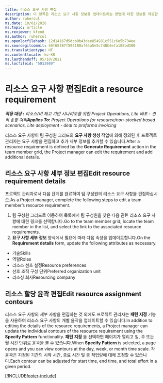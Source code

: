 ```yaml
---
title: 리소스 요구 사항 편집
description: 이 항목은 리소스 요구 사항 정보를 업데이트하는 방법에 대한 정보를 제공합니다.
author: ruhercul
ms.date: 10/01/2020
ms.topic: article
ms.reviewer: kfend
ms.author: ruhercul
ms.openlocfilehash: 12d14167d5dcb9b43dee854981c551c6e5b734ee
ms.sourcegitcommit: 40f68387f594180af64a5e5c748b6efa188bd300
ms.translationtype: HT
ms.contentlocale: ko-KR
ms.lasthandoff: 05/10/2021
ms.locfileid: "6013989"
---
```

# <a name="edit-a-resource-requirement"></a><span data-ttu-id="c1710-103">리소스 요구 사항 편집</span><span class="sxs-lookup"><span data-stu-id="c1710-103">Edit a resource requirement</span></span>

<span data-ttu-id="c1710-104">_**적용 대상 :** 리소스/비 재고 기반 시나리오를 위한 Project Operations, Lite 배포 - 견적 송장 처리_</span><span class="sxs-lookup"><span data-stu-id="c1710-104">_**Applies To:** Project Operations for resource/non-stocked based scenarios, Lite deployment - deal to proforma invoicing_</span></span>

<span data-ttu-id="c1710-105">리소스 요구 사항이 팀 구성원 그리드의 **요구 사항 생성** 작업에 의해 정의된 후 프로젝트 관리자는 요구 사항을 편집하고 추가 세부 정보를 추가할 수 있습니다.</span><span class="sxs-lookup"><span data-stu-id="c1710-105">After a resource requirement is defined by the **Generate Requirement** action in the team member grid, the Project manager can edit the requirement and add additional details.</span></span>

## <a name="edit-resource-requirement-details"></a><span data-ttu-id="c1710-106">리소스 요구 사항 세부 정보 편집</span><span class="sxs-lookup"><span data-stu-id="c1710-106">Edit resource requirement details</span></span>

<span data-ttu-id="c1710-107">프로젝트 관리자로서 다음 단계를 완료하여 팀 구성원의 리소스 요구 사항을 편집하십시오.</span><span class="sxs-lookup"><span data-stu-id="c1710-107">As a Project manager, complete the following steps to edit a team member’s resource requirement.</span></span>

1. <span data-ttu-id="c1710-108">팀 구성원 그리드로 이동하여 목록에서 팀 구성원을 찾은 다음 관련 리소스 요구 사항에 대한 링크를 선택합니다.</span><span class="sxs-lookup"><span data-stu-id="c1710-108">Go to the team member grid, locate the team member in the list, and select the link to the associated resource requirements.</span></span>
2. <span data-ttu-id="c1710-109">**요구 사항 세부 정보** 양식에서 필요에 따라 다음 속성을 업데이트합니다.</span><span class="sxs-lookup"><span data-stu-id="c1710-109">On the **Requirement details** form, update the following attributes as necessary.</span></span>

- <span data-ttu-id="c1710-110">기술</span><span class="sxs-lookup"><span data-stu-id="c1710-110">Skills</span></span>
- <span data-ttu-id="c1710-111">역할</span><span class="sxs-lookup"><span data-stu-id="c1710-111">Roles</span></span>
- <span data-ttu-id="c1710-112">리소스 선호 설정</span><span class="sxs-lookup"><span data-stu-id="c1710-112">Resource preferences</span></span>
- <span data-ttu-id="c1710-113">선호 조직 구성 단위</span><span class="sxs-lookup"><span data-stu-id="c1710-113">Preferred organization unit</span></span>
- <span data-ttu-id="c1710-114">리소싱 회사</span><span class="sxs-lookup"><span data-stu-id="c1710-114">Resourcing company</span></span>

## <a name="edit-resource-assignment-contours"></a><span data-ttu-id="c1710-115">리소스 할당 윤곽 편집</span><span class="sxs-lookup"><span data-stu-id="c1710-115">Edit resource assignment contours</span></span>

<span data-ttu-id="c1710-116">리소스 요구 사항의 세부 사항을 편집하는 것 외에도 프로젝트 관리자는 **패턴 지정** 기능을 사용하여 리소스 요구 사항의 개별 윤곽을 업데이트할 수 있습니다.</span><span class="sxs-lookup"><span data-stu-id="c1710-116">In addition to editing the details of the resource requirements, a Project manager can update the individual contours of the resource requirement using the **Specify Pattern** functionality.</span></span> <span data-ttu-id="c1710-117">**패턴 지정** 을 선택하면 페이지가 열리고 일, 주 또는 월 시간 단위로 윤곽을 볼 수 있습니다.</span><span class="sxs-lookup"><span data-stu-id="c1710-117">When **Specify Pattern** is selected, a page opens and you can view contours at the day, week, or month time scale.</span></span> <span data-ttu-id="c1710-118">각 윤곽은 지정된 기간의 시작 시간, 종료 시간 및 총 작업량에 대해 조정할 수 있습니다.</span><span class="sxs-lookup"><span data-stu-id="c1710-118">Each contour can be adjusted for start time, end time, and total effort in a given period.</span></span>

[!INCLUDE[footer-include](../includes/footer-banner.md)]